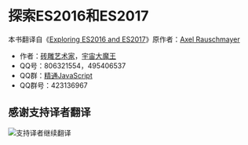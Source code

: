 # 探索ES2016和ES2017 

本书翻译自《[Exploring ES2016 and ES2017](http://exploringjs.com/es2016-es2017/index.html)》原作者：[Axel Rauschmayer](https://twitter.com/rauschma) 

- 作者：[砖雕艺术家](http://wpa.qq.com/msgrd?v=3&uin=806321554&site=qq&menu=yes)，[宇宙大魔王](http://wpa.qq.com/msgrd?v=3&uin=495406537&site=qq&menu=yes) 
- QQ号：806321554，495406537 
- QQ群：[精通JavaScript](http://shang.qq.com/wpa/qunwpa?idkey=226270a3946e49c5f321887c845c4328da8b4cf8ca966e17f1dba921a3a5f98c) 
- QQ群号：423136967 

## 感谢支持译者翻译 

![支持译者继续翻译](http://static.ikindness.cn/donate.png)
